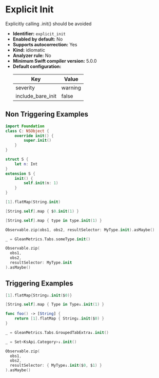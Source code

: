# Explicit Init

Explicitly calling .init() should be avoided

* **Identifier:** `explicit_init`
* **Enabled by default:** No
* **Supports autocorrection:** Yes
* **Kind:** idiomatic
* **Analyzer rule:** No
* **Minimum Swift compiler version:** 5.0.0
* **Default configuration:**
  <table>
  <thead>
  <tr><th>Key</th><th>Value</th></tr>
  </thead>
  <tbody>
  <tr>
  <td>
  severity
  </td>
  <td>
  warning
  </td>
  </tr>
  <tr>
  <td>
  include_bare_init
  </td>
  <td>
  false
  </td>
  </tr>
  </tbody>
  </table>

## Non Triggering Examples

```swift
import Foundation
class C: NSObject {
    override init() {
        super.init()
    }
}
```

```swift
struct S {
    let n: Int
}
extension S {
    init() {
        self.init(n: 1)
    }
}
```

```swift
[1].flatMap(String.init)
```

```swift
[String.self].map { $0.init(1) }
```

```swift
[String.self].map { type in type.init(1) }
```

```swift
Observable.zip(obs1, obs2, resultSelector: MyType.init).asMaybe()
```

```swift
_ = GleanMetrics.Tabs.someType.init()
```

```swift
Observable.zip(
  obs1,
  obs2,
  resultSelector: MyType.init
).asMaybe()
```

## Triggering Examples

```swift
[1].flatMap{String↓.init($0)}
```

```swift
[String.self].map { Type in Type↓.init(1) }
```

```swift
func foo() -> [String] {
    return [1].flatMap { String↓.init($0) }
}
```

```swift
_ = GleanMetrics.Tabs.GroupedTabExtra↓.init()
```

```swift
_ = Set<KsApi.Category>↓.init()
```

```swift
Observable.zip(
  obs1,
  obs2,
  resultSelector: { MyType↓.init($0, $1) }
).asMaybe()
```